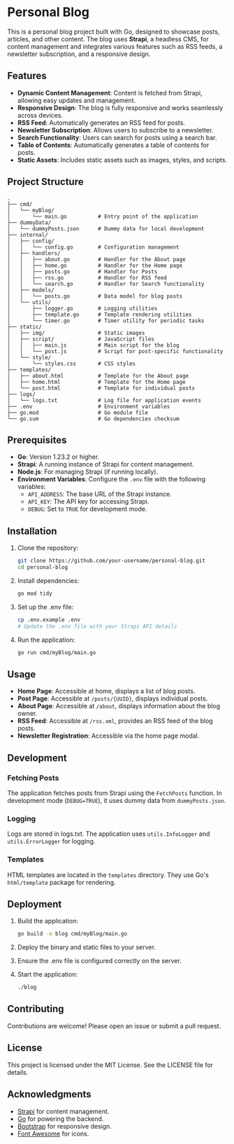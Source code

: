 # Personal Blog

This is a personal blog project built with Go, designed to showcase posts, articles, and other content. The blog uses **Strapi**, a headless CMS, for content management and integrates various features such as RSS feeds, a newsletter subscription, and a responsive design.

## Features

- **Dynamic Content Management**: Content is fetched from Strapi, allowing easy updates and management.
- **Responsive Design**: The blog is fully responsive and works seamlessly across devices.
- **RSS Feed**: Automatically generates an RSS feed for posts.
- **Newsletter Subscription**: Allows users to subscribe to a newsletter.
- **Search Functionality**: Users can search for posts using a search bar.
- **Table of Contents**: Automatically generates a table of contents for posts.
- **Static Assets**: Includes static assets such as images, styles, and scripts.

## Project Structure

```
.
├── cmd/
│   └── myBlog/
│       └── main.go          # Entry point of the application
├── dummyData/
│   └── dummyPosts.json      # Dummy data for local development
├── internal/
│   ├── config/
│   │   └── config.go        # Configuration management
│   ├── handlers/
│   │   ├── about.go         # Handler for the About page
│   │   ├── home.go          # Handler for the Home page
│   │   ├── posts.go         # Handler for Posts
│   │   ├── rss.go           # Handler for RSS feed
│   │   └── search.go        # Handler for Search functionality
│   ├── models/
│   │   └── posts.go         # Data model for blog posts
│   └── utils/
│       ├── logger.go        # Logging utilities
│       ├── template.go      # Template rendering utilities
│       └── timer.go         # Timer utility for periodic tasks
├── static/
│   ├── img/                 # Static images
│   ├── script/              # JavaScript files
│   │   ├── main.js          # Main script for the blog
│   │   └── post.js          # Script for post-specific functionality
│   └── style/
│       └── styles.css       # CSS styles
├── templates/
│   ├── about.html           # Template for the About page
│   ├── home.html            # Template for the Home page
│   └── post.html            # Template for individual posts
├── logs/
│   └── logs.txt             # Log file for application events
├── .env                     # Environment variables
├── go.mod                   # Go module file
└── go.sum                   # Go dependencies checksum
```

## Prerequisites

- **Go**: Version 1.23.2 or higher.
- **Strapi**: A running instance of Strapi for content management.
- **Node.js**: For managing Strapi (if running locally).
- **Environment Variables**: Configure the `.env` file with the following variables:
  - `API_ADDRESS`: The base URL of the Strapi instance.
  - `API_KEY`: The API key for accessing Strapi.
  - `DEBUG`: Set to `TRUE` for development mode.

## Installation

1. Clone the repository:
   ```bash
   git clone https://github.com/your-username/personal-blog.git
   cd personal-blog
   ```

2. Install dependencies:
   ```bash
   go mod tidy
   ```

3. Set up the .env file:
   ```bash
   cp .env.example .env
   # Update the .env file with your Strapi API details
   ```

4. Run the application:
   ```bash
   go run cmd/myBlog/main.go
   ```

## Usage

- **Home Page**: Accessible at home, displays a list of blog posts.
- **Post Page**: Accessible at `/posts/{UUID}`, displays individual posts.
- **About Page**: Accessible at `/about`, displays information about the blog owner.
- **RSS Feed**: Accessible at `/rss.xml`, provides an RSS feed of the blog posts.
- **Newsletter Registration**: Accessible via the home page modal.

## Development

### Fetching Posts
The application fetches posts from Strapi using the `FetchPosts` function. In development mode (`DEBUG=TRUE`), it uses dummy data from `dummyPosts.json`.

### Logging
Logs are stored in logs.txt. The application uses `utils.InfoLogger` and `utils.ErrorLogger` for logging.

### Templates
HTML templates are located in the `templates` directory. They use Go's `html/template` package for rendering.

## Deployment

1. Build the application:
   ```bash
   go build -o blog cmd/myBlog/main.go
   ```

2. Deploy the binary and static files to your server.

3. Ensure the .env file is configured correctly on the server.

4. Start the application:
   ```bash
   ./blog
   ```

## Contributing

Contributions are welcome! Please open an issue or submit a pull request.

## License

This project is licensed under the MIT License. See the LICENSE file for details.

## Acknowledgments

- [Strapi](https://strapi.io/) for content management.
- [Go](https://golang.org/) for powering the backend.
- [Bootstrap](https://getbootstrap.com/) for responsive design.
- [Font Awesome](https://fontawesome.com/) for icons.
